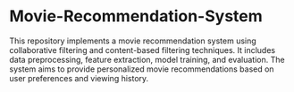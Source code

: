 # Movie-Recommendation-System
This repository implements a movie recommendation system using collaborative filtering and content-based filtering techniques. It includes data preprocessing, feature extraction, model training, and evaluation. The system aims to provide personalized movie recommendations based on user preferences and viewing history.
